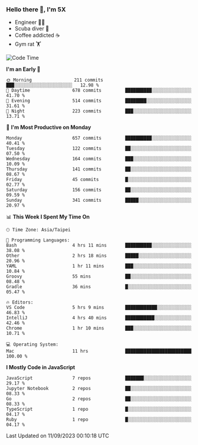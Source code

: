 ### Hello there 👋, I'm 5X

* Engineer 👨‍💻
* Scuba diver 🤿
* Coffee addicted ☕️
* Gym rat 🏋️

<!--START_SECTION:waka-->
![Code Time](http://img.shields.io/badge/Code%20Time-514%20hrs%2038%20mins-blue)

**I'm an Early 🐤** 

```text
🌞 Morning                211 commits         ███░░░░░░░░░░░░░░░░░░░░░░   12.98 % 
🌆 Daytime                678 commits         ██████████░░░░░░░░░░░░░░░   41.70 % 
🌃 Evening                514 commits         ████████░░░░░░░░░░░░░░░░░   31.61 % 
🌙 Night                  223 commits         ███░░░░░░░░░░░░░░░░░░░░░░   13.71 % 
```
📅 **I'm Most Productive on Monday** 

```text
Monday                   657 commits         ██████████░░░░░░░░░░░░░░░   40.41 % 
Tuesday                  122 commits         ██░░░░░░░░░░░░░░░░░░░░░░░   07.50 % 
Wednesday                164 commits         ███░░░░░░░░░░░░░░░░░░░░░░   10.09 % 
Thursday                 141 commits         ██░░░░░░░░░░░░░░░░░░░░░░░   08.67 % 
Friday                   45 commits          █░░░░░░░░░░░░░░░░░░░░░░░░   02.77 % 
Saturday                 156 commits         ██░░░░░░░░░░░░░░░░░░░░░░░   09.59 % 
Sunday                   341 commits         █████░░░░░░░░░░░░░░░░░░░░   20.97 % 
```


📊 **This Week I Spent My Time On** 

```text
🕑︎ Time Zone: Asia/Taipei

💬 Programming Languages: 
Bash                     4 hrs 11 mins       ██████████░░░░░░░░░░░░░░░   38.08 % 
Other                    2 hrs 18 mins       █████░░░░░░░░░░░░░░░░░░░░   20.96 % 
YAML                     1 hr 11 mins        ███░░░░░░░░░░░░░░░░░░░░░░   10.84 % 
Groovy                   55 mins             ██░░░░░░░░░░░░░░░░░░░░░░░   08.48 % 
Gradle                   36 mins             █░░░░░░░░░░░░░░░░░░░░░░░░   05.47 % 

🔥 Editors: 
VS Code                  5 hrs 9 mins        ████████████░░░░░░░░░░░░░   46.83 % 
IntelliJ                 4 hrs 40 mins       ███████████░░░░░░░░░░░░░░   42.46 % 
Chrome                   1 hr 10 mins        ███░░░░░░░░░░░░░░░░░░░░░░   10.71 % 

💻 Operating System: 
Mac                      11 hrs              █████████████████████████   100.00 % 
```

**I Mostly Code in JavaScript** 

```text
JavaScript               7 repos             ███████░░░░░░░░░░░░░░░░░░   29.17 % 
Jupyter Notebook         2 repos             ██░░░░░░░░░░░░░░░░░░░░░░░   08.33 % 
Go                       2 repos             ██░░░░░░░░░░░░░░░░░░░░░░░   08.33 % 
TypeScript               1 repo              █░░░░░░░░░░░░░░░░░░░░░░░░   04.17 % 
Ruby                     1 repo              █░░░░░░░░░░░░░░░░░░░░░░░░   04.17 % 
```




 Last Updated on 11/09/2023 00:10:18 UTC
<!--END_SECTION:waka-->
